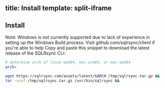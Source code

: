 title: Install
template: split-iframe
---
## Install

Note: Windows is not currently supported due to lack of experience in setting up the Windows Build process.  Visit github.com/sqlrsync/client if you're able to help 
Copy and paste this snippet to download the latest release of the SQLRsync CLI:

```sh
# determine arch of linux-amd64, mac-arm64, or mac-amd64
arch=

wget https://sqlrsync.com/assets/latest/$ARCH /tmp/sqlrsync.tar.gz &&
tar -xzvf /tmp/sqlrsync.tar.gz /usr/bin/sqlrsync &&

```